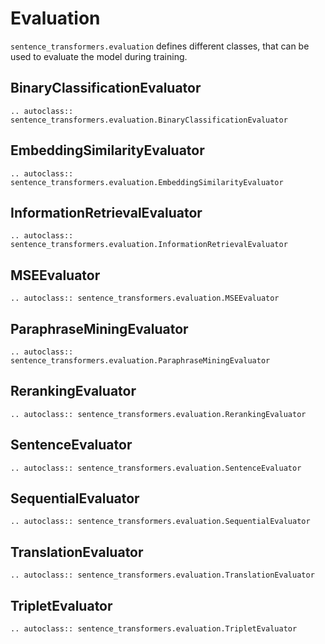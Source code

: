 # Evaluation
`sentence_transformers.evaluation` defines different classes, that can be used to evaluate the model during training.

## BinaryClassificationEvaluator
```eval_rst
.. autoclass:: sentence_transformers.evaluation.BinaryClassificationEvaluator
```

## EmbeddingSimilarityEvaluator
```eval_rst
.. autoclass:: sentence_transformers.evaluation.EmbeddingSimilarityEvaluator
```

## InformationRetrievalEvaluator
```eval_rst
.. autoclass:: sentence_transformers.evaluation.InformationRetrievalEvaluator
```

## MSEEvaluator
```eval_rst
.. autoclass:: sentence_transformers.evaluation.MSEEvaluator
```

## ParaphraseMiningEvaluator
```eval_rst
.. autoclass:: sentence_transformers.evaluation.ParaphraseMiningEvaluator
```

## RerankingEvaluator
```eval_rst
.. autoclass:: sentence_transformers.evaluation.RerankingEvaluator
```

## SentenceEvaluator
```eval_rst
.. autoclass:: sentence_transformers.evaluation.SentenceEvaluator
```

## SequentialEvaluator
```eval_rst
.. autoclass:: sentence_transformers.evaluation.SequentialEvaluator
```

## TranslationEvaluator
```eval_rst
.. autoclass:: sentence_transformers.evaluation.TranslationEvaluator
```

## TripletEvaluator
```eval_rst
.. autoclass:: sentence_transformers.evaluation.TripletEvaluator
```
